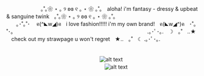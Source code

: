 ㅤㅤㅤㅤㅤㅤㅤ｡˚｡❀ ⋆ ｡ ୨ ʚɞ ୧ ｡ ⋆ ❀ ｡˚｡ㅤaloha! i'm fantasy - dressy & upbeat & sanguine twinkㅤ｡˚｡❀ ⋆ ｡ ୨ ʚɞ ୧ ｡ ⋆ ❀ ｡˚｡
ㅤㅤㅤㅤㅤㅤㅤㅤㅤㅤㅤㅤㅤㅤㅤㅤㅤㅤ｡･˚｡˚･ㅤ ฅ(^◣w◢)ฅㅤi love fashion!!!!! i'm my own brand!ㅤฅ(◣w◢^)ฅㅤ･˚｡˚･｡
ㅤㅤㅤㅤㅤㅤㅤㅤㅤㅤㅤㅤㅤㅤㅤㅤㅤㅤㅤㅤㅤㅤㅤㅤㅤㅤㅤ.｡･ﾟ･｡.ㅤ☽ㅤ｡˚ㅤ..★ㅤcheck out my strawpage u won't regretㅤ★..ㅤ｡˚ㅤ☾ .｡･ﾟ･｡.
ㅤㅤㅤㅤㅤㅤㅤㅤㅤㅤㅤㅤㅤㅤㅤㅤㅤㅤㅤㅤㅤㅤㅤㅤㅤㅤㅤㅤㅤㅤㅤㅤㅤㅤㅤㅤ






ㅤㅤㅤㅤㅤㅤㅤㅤㅤㅤㅤㅤㅤㅤㅤㅤㅤㅤㅤ![alt text](https://sun9-73.userapi.com/impg/HKDhYT-xQQSeH-lTCXqMEAgYso_TMGmKzLRpAA/5sSMvKN6a00.jpg?size=324x460&quality=95&sign=0caffcf99be04a50b4890834b7f2fdd2&type=album)ㅤㅤㅤㅤㅤㅤㅤㅤㅤㅤㅤㅤㅤㅤㅤㅤㅤㅤㅤㅤㅤㅤㅤㅤㅤㅤㅤㅤㅤㅤㅤㅤㅤㅤㅤ![alt text](https://upload.wikimedia.org/wikipedia/commons/thumb/f/fd/LGBTQ%2B_rainbow_flag_Quasar_%22Progress%22_variant.svg/800px-LGBTQ%2B_rainbow_flag_Quasar_%22Progress%22_variant.svg.png)

